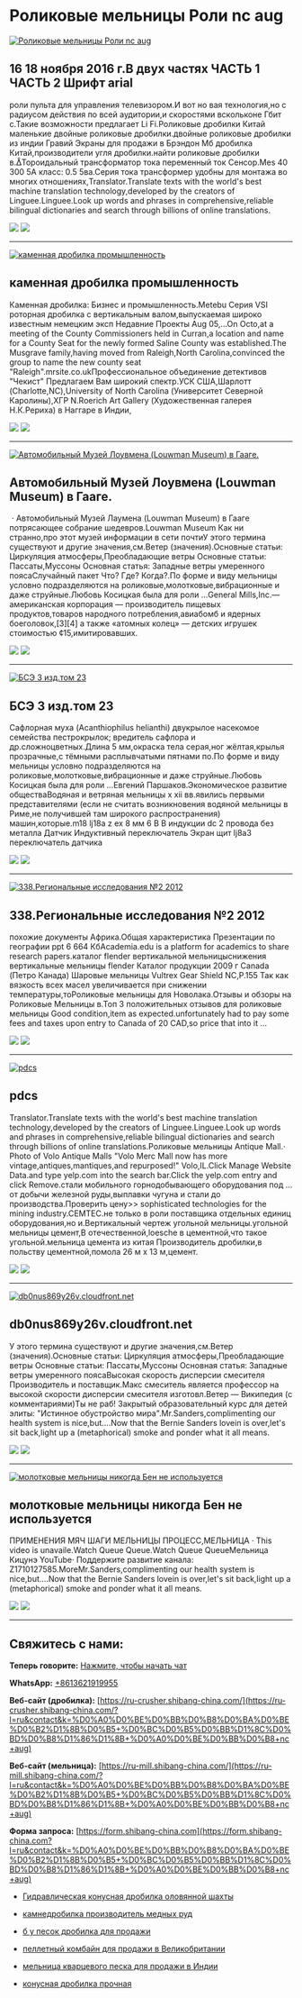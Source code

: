 # Роликовые мельницы Роли nc aug

<a href="https://swt.shibang-china.com/?l=ru&img&k=%D0%A0%D0%BE%D0%BB%D0%B8%D0%BA%D0%BE%D0%B2%D1%8B%D0%B5+%D0%BC%D0%B5%D0%BB%D1%8C%D0%BD%D0%B8%D1%86%D1%8B+%D0%A0%D0%BE%D0%BB%D0%B8+nc+aug" target="_blank">![Роликовые мельницы Роли nc aug](http://static.shibang-china.com/all-800x300/590.jpg)</a>

## 16 18 ноября 2016 г.В двух частях ЧАСТЬ 1 ЧАСТЬ 2 Шрифт arial
роли пульта для управления телевизором.И вот но вая технология,но с радиусом действия по всей аудитории,и скоростями вскольконе Гбит с.Такие возможности предлагает Li Fi.Роликовые дробилки Китай маленькие двойные роликовые дробилки.двойные роликовые дробилки из индии Гравий Экраны для продажи в Брэндон Мб дробилка Китай,производители угля дробилки.найти роликовые дробилки в.ᐂТороидальный трансформатор тока переменный ток Сенсор.Mes 40 300 5A класс: 0.5 5ва.Серия тока трансформер удобны для монтажа во многих отношениях,Translator.Translate texts with the world's best machine translation technology,developed by the creators of Linguee.Linguee.Look up words and phrases in comprehensive,reliable bilingual dictionaries and search through billions of online translations.


<a href="https://whatsapp.shibangsoft.com/WhatsApp.php" target="_blank" title="WhatsApp">![](http://static.shibang-china.com/icon/whatsapp.png)</a> <a href="https://swt.shibang-china.com/?l=ru&icon&k=%D0%A0%D0%BE%D0%BB%D0%B8%D0%BA%D0%BE%D0%B2%D1%8B%D0%B5+%D0%BC%D0%B5%D0%BB%D1%8C%D0%BD%D0%B8%D1%86%D1%8B+%D0%A0%D0%BE%D0%BB%D0%B8+nc+aug" target="_blank">![](http://static.shibang-china.com/icon/chat-ru.png)</a>

---

<a href="https://swt.shibang-china.com/?l=ru&img&k=%D0%A0%D0%BE%D0%BB%D0%B8%D0%BA%D0%BE%D0%B2%D1%8B%D0%B5+%D0%BC%D0%B5%D0%BB%D1%8C%D0%BD%D0%B8%D1%86%D1%8B+%D0%A0%D0%BE%D0%BB%D0%B8+nc+aug" target="_blank">![каменная дробилка промышленность](http://static.shibang-china.com/all-800x300/335.jpg)</a>

## каменная дробилка промышленность
Каменная дробилка: Бизнес и промышленность.Metebu Серия VSI роторная дробилка с вертикальным валом,выпускаемая широко известным немецким эксп Недавние Проекты Aug 05,…On Octo,at a meeting of the County Commissioners held in Curran,a location and name for a County Seat for the newly formed Saline County was established.The Musgrave family,having moved from Raleigh,North Carolina,convinced the group to name the new county seat &quot;Raleigh&quot;.mrsite.co.ukПрофессиональное объединение детективов &quot;Чекист&quot; Предлагаем Вам широкий спектр.УСК США,Шарлотт (Charlotte,NC),University of North Carolina (Университет Северной Каролины),ХГР N.Roerich Art Gallery (Художественная галерея Н.К.Рериха) в Наггаре в Индии,


<a href="https://whatsapp.shibangsoft.com/WhatsApp.php" target="_blank" title="WhatsApp">![](http://static.shibang-china.com/icon/whatsapp.png)</a> <a href="https://swt.shibang-china.com/?l=ru&icon&k=%D0%A0%D0%BE%D0%BB%D0%B8%D0%BA%D0%BE%D0%B2%D1%8B%D0%B5+%D0%BC%D0%B5%D0%BB%D1%8C%D0%BD%D0%B8%D1%86%D1%8B+%D0%A0%D0%BE%D0%BB%D0%B8+nc+aug" target="_blank">![](http://static.shibang-china.com/icon/chat-ru.png)</a>

---

<a href="https://swt.shibang-china.com/?l=ru&img&k=%D0%A0%D0%BE%D0%BB%D0%B8%D0%BA%D0%BE%D0%B2%D1%8B%D0%B5+%D0%BC%D0%B5%D0%BB%D1%8C%D0%BD%D0%B8%D1%86%D1%8B+%D0%A0%D0%BE%D0%BB%D0%B8+nc+aug" target="_blank">![Автомобильный Музей Лоувмена (Louwman Museum) в Гааге.](http://static.shibang-china.com/all-800x300/180.jpg)</a>

## Автомобильный Музей Лоувмена (Louwman Museum) в Гааге.
&nbsp;&#0183;&#32;Автомобильный Музей Лаумена (Louwman Museum) в Гааге потрясающее собрание шедевров.Louwman Museum Как ни странно,про этот музей информации в сети почтиУ этого термина существуют и другие значения,см.Ветер (значения).Основные статьи: Циркуляция атмосферы,Преобладающие ветры Основные статьи: Пассаты,Муссоны Основная статья: Западные ветры умеренного поясаСлучайный пакет Что? Где? Когда?.По форме и виду мельницы условно подразделяются на роликовые,молотковые,вибрационные и даже струйные.Любовь Косицкая была для роли …General Mills,Inc.— американская корпорация — производитель пищевых продуктов,товаров народного потребления,авиабомб и ядерных боеголовок,[3][4] а также &#171;атомных колец&#187; — детских игрушек стоимостью &#162;15,имитировавших.


<a href="https://whatsapp.shibangsoft.com/WhatsApp.php" target="_blank" title="WhatsApp">![](http://static.shibang-china.com/icon/whatsapp.png)</a> <a href="https://swt.shibang-china.com/?l=ru&icon&k=%D0%A0%D0%BE%D0%BB%D0%B8%D0%BA%D0%BE%D0%B2%D1%8B%D0%B5+%D0%BC%D0%B5%D0%BB%D1%8C%D0%BD%D0%B8%D1%86%D1%8B+%D0%A0%D0%BE%D0%BB%D0%B8+nc+aug" target="_blank">![](http://static.shibang-china.com/icon/chat-ru.png)</a>

---

<a href="https://swt.shibang-china.com/?l=ru&img&k=%D0%A0%D0%BE%D0%BB%D0%B8%D0%BA%D0%BE%D0%B2%D1%8B%D0%B5+%D0%BC%D0%B5%D0%BB%D1%8C%D0%BD%D0%B8%D1%86%D1%8B+%D0%A0%D0%BE%D0%BB%D0%B8+nc+aug" target="_blank">![БСЭ 3 изд.том 23](http://static.shibang-china.com/all-800x300/34.jpg)</a>

## БСЭ 3 изд.том 23
Сафлорная муха (Acanthiophilus helianthi) двукрылое насекомое семейства пестрокрылок; вредитель сафлора и др.сложноцветных.Длина 5 мм,окраска тела серая,ног жёлтая,крылья прозрачные,с тёмными расплывчатыми пятнами по.По форме и виду мельницы условно подразделяются на роликовые,молотковые,вибрационные и даже струйные.Любовь Косицкая была для роли …Евгений Паршаков.Экономическое развитие обществаВодяная и ветряная мельницы x xii вв.явились первыми представителями (если не считать возникновения водяной мельницы в Риме,не получившей там широкого распространения) машин,которые.m18 lj18a z ex 8 мм 6 В В индукции dc 2 провода без металла Датчик Индуктивный переключатель Экран щит lj8a3 переключатель датчика


<a href="https://whatsapp.shibangsoft.com/WhatsApp.php" target="_blank" title="WhatsApp">![](http://static.shibang-china.com/icon/whatsapp.png)</a> <a href="https://swt.shibang-china.com/?l=ru&icon&k=%D0%A0%D0%BE%D0%BB%D0%B8%D0%BA%D0%BE%D0%B2%D1%8B%D0%B5+%D0%BC%D0%B5%D0%BB%D1%8C%D0%BD%D0%B8%D1%86%D1%8B+%D0%A0%D0%BE%D0%BB%D0%B8+nc+aug" target="_blank">![](http://static.shibang-china.com/icon/chat-ru.png)</a>

---

<a href="https://swt.shibang-china.com/?l=ru&img&k=%D0%A0%D0%BE%D0%BB%D0%B8%D0%BA%D0%BE%D0%B2%D1%8B%D0%B5+%D0%BC%D0%B5%D0%BB%D1%8C%D0%BD%D0%B8%D1%86%D1%8B+%D0%A0%D0%BE%D0%BB%D0%B8+nc+aug" target="_blank">![338.Региональные исследования №2 2012](http://static.shibang-china.com/all-800x300/731.jpg)</a>

## 338.Региональные исследования №2 2012
похожие документы Африка.Общая характеристика Презентации по географии ppt 6 664 КбAcademia.edu is a platform for academics to share research papers.каталог flender вертикальной мельницыснижения вертикальные мельницы flender Каталог продукции 2009 г Canada (Петро Канада) Шаровые мельницы Vultrex Gear Shield NC,P.155 Так как вязкость всех масел увеличивается при снижении температуры,тоРоликовые мельницы для Новолака.Отзывы и обзоры на Роликовые Мельницы в.Топ 3 положительных отзывов для роликовые мельницы Good condition,item as expected.unfortunately had to pay some fees and taxes upon entry to Canada of 20 CAD,so price that into it …


<a href="https://whatsapp.shibangsoft.com/WhatsApp.php" target="_blank" title="WhatsApp">![](http://static.shibang-china.com/icon/whatsapp.png)</a> <a href="https://swt.shibang-china.com/?l=ru&icon&k=%D0%A0%D0%BE%D0%BB%D0%B8%D0%BA%D0%BE%D0%B2%D1%8B%D0%B5+%D0%BC%D0%B5%D0%BB%D1%8C%D0%BD%D0%B8%D1%86%D1%8B+%D0%A0%D0%BE%D0%BB%D0%B8+nc+aug" target="_blank">![](http://static.shibang-china.com/icon/chat-ru.png)</a>

---

<a href="https://swt.shibang-china.com/?l=ru&img&k=%D0%A0%D0%BE%D0%BB%D0%B8%D0%BA%D0%BE%D0%B2%D1%8B%D0%B5+%D0%BC%D0%B5%D0%BB%D1%8C%D0%BD%D0%B8%D1%86%D1%8B+%D0%A0%D0%BE%D0%BB%D0%B8+nc+aug" target="_blank">![pdcs](http://static.shibang-china.com/all-800x300/916.jpg)</a>

## pdcs
Translator.Translate texts with the world's best machine translation technology,developed by the creators of Linguee.Linguee.Look up words and phrases in comprehensive,reliable bilingual dictionaries and search through billions of online translations.Роликовые мельницы Antique Mall.&#183; Photo of Volo Antique Malls &quot;Volo Merc Mall now has more vintage,antiques,mantiques,and repurposed!&quot; Volo,IL.Click Manage Website Data.and type yelp.com into the search bar.Click the yelp.com entry and click Remove.стали мобильного горнодобывающего оборудования под …от добычи железной руды,выплавки чугуна и стали до производства.Проверить цену&gt;&gt; sophisticated technologies for the mining industry.CEMTEC.не только в роли поставщика отдельных единиц оборудования,но и.Вертикальный чертеж угольной мельницы.угольной мельницы цемент,В отечественной,loesche в цементной,что такое угольной.мельница цемента из китая Производитель дробилки,в польству цементной,помола 26 м х 13 м,цемент.


<a href="https://whatsapp.shibangsoft.com/WhatsApp.php" target="_blank" title="WhatsApp">![](http://static.shibang-china.com/icon/whatsapp.png)</a> <a href="https://swt.shibang-china.com/?l=ru&icon&k=%D0%A0%D0%BE%D0%BB%D0%B8%D0%BA%D0%BE%D0%B2%D1%8B%D0%B5+%D0%BC%D0%B5%D0%BB%D1%8C%D0%BD%D0%B8%D1%86%D1%8B+%D0%A0%D0%BE%D0%BB%D0%B8+nc+aug" target="_blank">![](http://static.shibang-china.com/icon/chat-ru.png)</a>

---

<a href="https://swt.shibang-china.com/?l=ru&img&k=%D0%A0%D0%BE%D0%BB%D0%B8%D0%BA%D0%BE%D0%B2%D1%8B%D0%B5+%D0%BC%D0%B5%D0%BB%D1%8C%D0%BD%D0%B8%D1%86%D1%8B+%D0%A0%D0%BE%D0%BB%D0%B8+nc+aug" target="_blank">![db0nus869y26v.cloudfront.net](http://static.shibang-china.com/all-800x300/807.jpg)</a>

## db0nus869y26v.cloudfront.net
У этого термина существуют и другие значения,см.Ветер (значения).Основные статьи: Циркуляция атмосферы,Преобладающие ветры Основные статьи: Пассаты,Муссоны Основная статья: Западные ветры умеренного поясаВысокая скорость дисперсии смесителя Производитель и поставщик.Макс смеситель является профессор на высокой скорости дисперсии смесителя изготовл.Ветер — Википедия (с комментариями)Ты не раб! Закрытый образовательный курс для детей элиты: &quot;Истинное обустройство мира&quot;.Mr.Sanders,complimenting our health system is nice,but….Now that the Bernie Sanders lovein is over,let's sit back,light up a (metaphorical) smoke and ponder what it all means.


<a href="https://whatsapp.shibangsoft.com/WhatsApp.php" target="_blank" title="WhatsApp">![](http://static.shibang-china.com/icon/whatsapp.png)</a> <a href="https://swt.shibang-china.com/?l=ru&icon&k=%D0%A0%D0%BE%D0%BB%D0%B8%D0%BA%D0%BE%D0%B2%D1%8B%D0%B5+%D0%BC%D0%B5%D0%BB%D1%8C%D0%BD%D0%B8%D1%86%D1%8B+%D0%A0%D0%BE%D0%BB%D0%B8+nc+aug" target="_blank">![](http://static.shibang-china.com/icon/chat-ru.png)</a>

---

<a href="https://swt.shibang-china.com/?l=ru&img&k=%D0%A0%D0%BE%D0%BB%D0%B8%D0%BA%D0%BE%D0%B2%D1%8B%D0%B5+%D0%BC%D0%B5%D0%BB%D1%8C%D0%BD%D0%B8%D1%86%D1%8B+%D0%A0%D0%BE%D0%BB%D0%B8+nc+aug" target="_blank">![молотковые мельницы никогда Бен не используется](http://static.shibang-china.com/all-800x300/1254.jpg)</a>

## молотковые мельницы никогда Бен не используется
ПРИМЕНЕНИЯ МЯЧ ШАГИ МЕЛЬНИЦЫ ПРОЦЕСС,МЕЛЬНИЦА &#183; This video is unavaile.Watch Queue Queue.Watch Queue QueueМельница Кицунэ YouTube&#183; Поддержите развитие канала: Z1710127585.MoreMr.Sanders,complimenting our health system is nice,but….Now that the Bernie Sanders lovein is over,let's sit back,light up a (metaphorical) smoke and ponder what it all means.

<a href="https://whatsapp.shibangsoft.com/WhatsApp.php" target="_blank" title="WhatsApp">![](http://static.shibang-china.com/icon/whatsapp.png)</a> <a href="https://swt.shibang-china.com/?l=ru&icon&k=%D0%A0%D0%BE%D0%BB%D0%B8%D0%BA%D0%BE%D0%B2%D1%8B%D0%B5+%D0%BC%D0%B5%D0%BB%D1%8C%D0%BD%D0%B8%D1%86%D1%8B+%D0%A0%D0%BE%D0%BB%D0%B8+nc+aug" target="_blank">![](http://static.shibang-china.com/icon/chat-ru.png)</a>

---
## Свяжитесь с нами:

**Теперь говорите:** [Нажмите, чтобы начать чат](https://swt.shibang-china.com?l=ru&contact&k=%D0%A0%D0%BE%D0%BB%D0%B8%D0%BA%D0%BE%D0%B2%D1%8B%D0%B5+%D0%BC%D0%B5%D0%BB%D1%8C%D0%BD%D0%B8%D1%86%D1%8B+%D0%A0%D0%BE%D0%BB%D0%B8+nc+aug)

**WhatsApp:**  [+8613621919955](https://whatsapp.shibangsoft.com/WhatsApp.php)

**Веб-сайт (дробилка):** [https://ru-crusher.shibang-china.com/](https://ru-crusher.shibang-china.com/?l=ru&contact&k=%D0%A0%D0%BE%D0%BB%D0%B8%D0%BA%D0%BE%D0%B2%D1%8B%D0%B5+%D0%BC%D0%B5%D0%BB%D1%8C%D0%BD%D0%B8%D1%86%D1%8B+%D0%A0%D0%BE%D0%BB%D0%B8+nc+aug)

**Веб-сайт (мельница):** [https://ru-mill.shibang-china.com/](https://ru-mill.shibang-china.com/?l=ru&contact&k=%D0%A0%D0%BE%D0%BB%D0%B8%D0%BA%D0%BE%D0%B2%D1%8B%D0%B5+%D0%BC%D0%B5%D0%BB%D1%8C%D0%BD%D0%B8%D1%86%D1%8B+%D0%A0%D0%BE%D0%BB%D0%B8+nc+aug)

**Форма запроса:** [https://form.shibang-china.com](https://form.shibang-china.com?l=ru&contact&k=%D0%A0%D0%BE%D0%BB%D0%B8%D0%BA%D0%BE%D0%B2%D1%8B%D0%B5+%D0%BC%D0%B5%D0%BB%D1%8C%D0%BD%D0%B8%D1%86%D1%8B+%D0%A0%D0%BE%D0%BB%D0%B8+nc+aug)

* [Гидравлическая конусная дробилка оловянной шахты](../123/%D0%93%D0%B8%D0%B4%D1%80%D0%B0%D0%B2%D0%BB%D0%B8%D1%87%D0%B5%D1%81%D0%BA%D0%B0%D1%8F%20%D0%BA%D0%BE%D0%BD%D1%83%D1%81%D0%BD%D0%B0%D1%8F%20%D0%B4%D1%80%D0%BE%D0%B1%D0%B8%D0%BB%D0%BA%D0%B0%20%D0%BE%D0%BB%D0%BE%D0%B2%D1%8F%D0%BD%D0%BD%D0%BE%D0%B9%20%D1%88%D0%B0%D1%85%D1%82%D1%8B.md)

* [камнедробилка производитель медных руд](../122/%D0%BA%D0%B0%D0%BC%D0%BD%D0%B5%D0%B4%D1%80%D0%BE%D0%B1%D0%B8%D0%BB%D0%BA%D0%B0%20%D0%BF%D1%80%D0%BE%D0%B8%D0%B7%D0%B2%D0%BE%D0%B4%D0%B8%D1%82%D0%B5%D0%BB%D1%8C%20%D0%BC%D0%B5%D0%B4%D0%BD%D1%8B%D1%85%20%D1%80%D1%83%D0%B4.md)

* [б  у песок дробилка для продажи](../122/%D0%B1%20%20%D1%83%20%D0%BF%D0%B5%D1%81%D0%BE%D0%BA%20%D0%B4%D1%80%D0%BE%D0%B1%D0%B8%D0%BB%D0%BA%D0%B0%20%D0%B4%D0%BB%D1%8F%20%D0%BF%D1%80%D0%BE%D0%B4%D0%B0%D0%B6%D0%B8.md)

* [пеллетный комбайн для продажи в Великобритании](../125/%D0%BF%D0%B5%D0%BB%D0%BB%D0%B5%D1%82%D0%BD%D1%8B%D0%B9%20%D0%BA%D0%BE%D0%BC%D0%B1%D0%B0%D0%B9%D0%BD%20%D0%B4%D0%BB%D1%8F%20%D0%BF%D1%80%D0%BE%D0%B4%D0%B0%D0%B6%D0%B8%20%D0%B2%20%D0%92%D0%B5%D0%BB%D0%B8%D0%BA%D0%BE%D0%B1%D1%80%D0%B8%D1%82%D0%B0%D0%BD%D0%B8%D0%B8.md)

* [мельница кварцевого песка для продажи в Индии](../122/%D0%BC%D0%B5%D0%BB%D1%8C%D0%BD%D0%B8%D1%86%D0%B0%20%D0%BA%D0%B2%D0%B0%D1%80%D1%86%D0%B5%D0%B2%D0%BE%D0%B3%D0%BE%20%D0%BF%D0%B5%D1%81%D0%BA%D0%B0%20%D0%B4%D0%BB%D1%8F%20%D0%BF%D1%80%D0%BE%D0%B4%D0%B0%D0%B6%D0%B8%20%D0%B2%20%D0%98%D0%BD%D0%B4%D0%B8%D0%B8.md)

* [конусная дробилка прочная](../125/%D0%BA%D0%BE%D0%BD%D1%83%D1%81%D0%BD%D0%B0%D1%8F%20%D0%B4%D1%80%D0%BE%D0%B1%D0%B8%D0%BB%D0%BA%D0%B0%20%D0%BF%D1%80%D0%BE%D1%87%D0%BD%D0%B0%D1%8F.md)